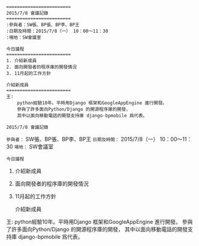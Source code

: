 ```
========================
2015/7/8 會議記錄
========================
:參與者：SW張、BP張、BP李、BP王
:日期及時間：2015/7/8（一） 10：00～11：30
:場地：SW會議室

今日議程
========================
1. 介紹新成員
2. 面向開發者的程序庫的開發情況
3. 11月起的工作方針

介紹新成員
========================
王:
    python經驗10年。平時用Django 框架和GoogleAppEngine 進行開發。
    參與了許多面向Python/Django 的開源程序庫的開發，
    其中以面向移動電話的開發支持庫 django-bpmobile 爲代表。
```





    2015/7/8 會議記錄

```參與者：```     SW張、BP張、BP李、BP王
```日期及時間：```  2015/7/8（一） 10：00～11：30
```場地：```       SW會議室

    今日議程
1. 介紹新成員
2. 面向開發者的程序庫的開發情況
3. 11月起的工作方針

    介紹新成員
    
王:
  python經驗10年。平時用Django 框架和GoogleAppEngine 進行開發。
  參與了許多面向Python/Django 的開源程序庫的開發，
  其中以面向移動電話的開發支持庫 django-bpmobile 爲代表。

